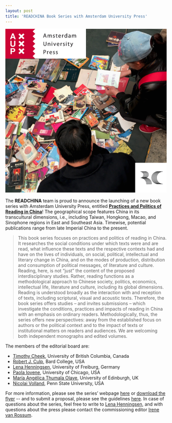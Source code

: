 ```yaml
---
layout: post
title: 'READCHINA Book Series with Amsterdam University Press'
---
```


<span class="image right"><img src="/assets/images/aup_series.jpg" alt="" title="" style=""></span>

The __READCHINA__ team is proud to announce the launching of a new book series with Amsterdam University Press, entitled [__Practices and Politics of Reading in China__](https://www.aup.nl/en/series/practices-and-politics-of-reading-in-china)! The geographical scope features China in its transcultural dimensions, i.e., including Taiwan, Hongkong, Macao, and Sinophone regions in East and Southeast Asia. Timewise, potential publications range from late Imperial China to the present.  

>This book series focuses on practices and politics of reading in China. It researches the social conditions under which texts were and are read, what influence these texts and the respective contexts had and have on the lives of individuals, on social, political, intellectual and literary change in China, and on the modes of production, distribution and consumption of political messages, of literature and culture. Reading, here, is not “just” the content of the proposed interdisciplinary studies. Rather, reading functions as a methodological approach to Chinese society, politics, economics, intellectual life, literature and culture, including its global dimensions. Reading is understood broadly as the interaction with and reception of texts, including scriptural, visual and acoustic texts. Therefore, the book series offers studies – and invites submissions – which investigate the conditions, practices and impacts of reading in China with an emphasis on ordinary readers. Methodologically, thus, the series offers new perspectives: away from the established focus on authors or the political context and to the impact of texts or institutional matters on readers and audiences.
We are welcoming both independent monographs and edited volumes.

The members of the editorial board are:
- [Timothy Cheek](https://history.ubc.ca/profile/timothy-cheek/), University of British Columbia, Canada
- [Robert J. Culp](https://www.bard.edu/faculty/details/?id=229), Bard College, USA
- [Lena Henningsen](https://www.sinologie.uni-freiburg.de/Mitarbeiterinnen/professorinnen/henningsen), University of Freiburg, Germany
- [Paola Iovene](https://ealc.uchicago.edu/faculty/iovene), University of Chicago, USA
- [María Angélica Thumala Olave](https://www.sps.ed.ac.uk/staff/maria-angelica-thumala-olave), University of Edinburgh, UK
- [Nicolai Volland](https://complit.la.psu.edu/people/nmv10), Penn State University, USA

For more information, please see the series’ webpage [here](https://www.aup.nl/en/series/practices-and-politics-of-reading-in-china) or [download the flyer](https://readchina.github.io/assets/images/PPRC_Series_Flyer_2021.pdf) -- and to submit a proposal, please see the guidelines [here](https://www.aup.nl/en/publish/author-guidance). In case of questions about the series, feel free to write to [Lena Henningsen](mailto:lena.henningsen@sinologie.uni-freiburg.de), and with questions about the press please contact the commissioning editor [Irene van Rossum](https://www.aup.nl/en/people/irene-van-rossum).
